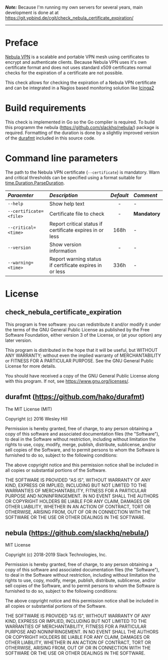**_Note:_** Because I'm running my own servers for several years, main development is done at at https://git.ypbind.de/cgit/check_nebula_certificate_expiration/

----

# Preface
[Nebula VPN](https://github.com/slackhq/nebula) is a scalable and portable VPN mesh using certificates to encrypt and authenticate
clients. Because Nebula VPN uses it's own certificate format and does not uses standard x509 certificates normal
checks for the expiration of a certificate are not possible.

This check allows for checking the expiration of a Nebula VPN certificate and can be integrated
in a Nagios based monitoring solution like [Icinga2](https://icinga.com/products/)

# Build requirements
This check is implemented in Go so the Go compiler is required.
To build this programm the nebula (https://github.com/slackhq/nebula/) package is required.
Formatting of the duration is done by a slightliy improved version of the [durafmt](https://github.com/hako/durafmt) included in this source code.

# Command line parameters
The path to the Nebula VPN certificate (`--certificate`) is mandatory. Warn and critical thresholds can be specified using a format suitable for [time.Duration.ParseDuration](https://golang.org/pkg/time/#ParseDuration).

| *Paraemter* | *Description* | *Default* | *Comment* |
|:------------|:--------------|:---------:|:----------|
| `--help` | Show help text | - | - |
| `--certificate=<file>` | Certificate file to check | - | **Mandatory** |
| `--critical=<time>` | Report critical status if certificate expires in <time> or less | 168h | - |
| `--version` | Show version information | - | - |
| `--warning=<time>` | Report warning status if certificate expires in <time> or less | 336h | - |

# License
## check_nebula_certificate_expiration
This program is free software: you can redistribute it and/or modify
it under the terms of the GNU General Public License as published by
the Free Software Foundation, either version 3 of the License, or
(at your option) any later version.

This program is distributed in the hope that it will be useful,
but WITHOUT ANY WARRANTY; without even the implied warranty of
MERCHANTABILITY or FITNESS FOR A PARTICULAR PURPOSE.  See the
GNU General Public License for more details.

You should have received a copy of the GNU General Public License
along with this program.  If not, see <https://www.gnu.org/licenses/>.

## durafmt (https://github.com/hako/durafmt)
The MIT License (MIT)

Copyright (c) 2016 Wesley Hill

Permission is hereby granted, free of charge, to any person obtaining a copy
of this software and associated documentation files (the "Software"), to deal
in the Software without restriction, including without limitation the rights
to use, copy, modify, merge, publish, distribute, sublicense, and/or sell
copies of the Software, and to permit persons to whom the Software is
furnished to do so, subject to the following conditions:

The above copyright notice and this permission notice shall be included in all
copies or substantial portions of the Software.

THE SOFTWARE IS PROVIDED "AS IS", WITHOUT WARRANTY OF ANY KIND, EXPRESS OR
IMPLIED, INCLUDING BUT NOT LIMITED TO THE WARRANTIES OF MERCHANTABILITY,
FITNESS FOR A PARTICULAR PURPOSE AND NONINFRINGEMENT. IN NO EVENT SHALL THE
AUTHORS OR COPYRIGHT HOLDERS BE LIABLE FOR ANY CLAIM, DAMAGES OR OTHER
LIABILITY, WHETHER IN AN ACTION OF CONTRACT, TORT OR OTHERWISE, ARISING FROM,
OUT OF OR IN CONNECTION WITH THE SOFTWARE OR THE USE OR OTHER DEALINGS IN THE
SOFTWARE.

## nebula (https://github.com/slackhq/nebula/)
MIT License

Copyright (c) 2018-2019 Slack Technologies, Inc.

Permission is hereby granted, free of charge, to any person obtaining
a copy of this software and associated documentation files (the
"Software"), to deal in the Software without restriction, including
without limitation the rights to use, copy, modify, merge, publish,
distribute, sublicense, and/or sell copies of the Software, and to
permit persons to whom the Software is furnished to do so, subject to
the following conditions:

The above copyright notice and this permission notice shall be
included in all copies or substantial portions of the Software.

THE SOFTWARE IS PROVIDED "AS IS", WITHOUT WARRANTY OF ANY KIND,
EXPRESS OR IMPLIED, INCLUDING BUT NOT LIMITED TO THE WARRANTIES OF
MERCHANTABILITY, FITNESS FOR A PARTICULAR PURPOSE AND
NONINFRINGEMENT. IN NO EVENT SHALL THE AUTHORS OR COPYRIGHT HOLDERS BE
LIABLE FOR ANY CLAIM, DAMAGES OR OTHER LIABILITY, WHETHER IN AN ACTION
OF CONTRACT, TORT OR OTHERWISE, ARISING FROM, OUT OF OR IN CONNECTION
WITH THE SOFTWARE OR THE USE OR OTHER DEALINGS IN THE SOFTWARE.


